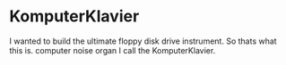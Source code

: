# KomputerKlavier

I wanted to build the ultimate floppy disk drive instrument. So thats what this is.  computer noise organ I call the KomputerKlavier.
